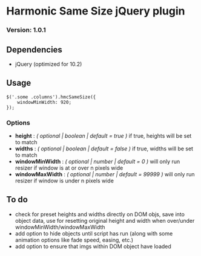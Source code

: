 # Harmonic Same Size jQuery plugin
### Version: 1.0.1
	
## Dependencies

* jQuery (optimized for 10.2)
	
## Usage

```
$('.some .columns').hmcSameSize({
	windowMinWidth: 920;
});
```

### Options
* **height** : *( optional | boolean | default = true )* if true, heights will be set to match
* **widths** : *( optional | boolean | default = false )* if true, widths will be set to match
* **windowMinWidth** : *( optional | number | default = 0 )* will only run resizer if window is at or over n pixels wide
* **windowMaxWidth** : *( optional | number | default = 99999 )* will only run resizer if window is under n pixels wide 
	
## To do

* check for preset heights and widths directly on DOM objs, save into object data, use for resetting original height and width when over/under windowMinWidth/windowMaxWidth
* add option to hide objects until script has run (along with some animation options like fade speed, easing, etc.)
* add option to ensure that imgs within DOM object have loaded